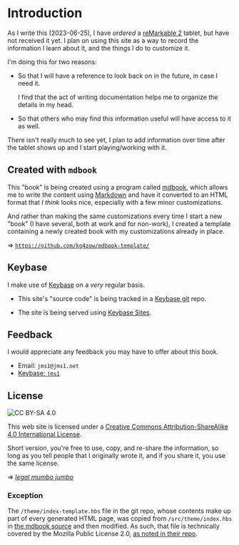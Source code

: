 # Introduction

As I write this (2023-06-25), I have *ordered* a [reMarkable 2](https://remarkable.com/) tablet, but have not received it yet. I plan on using this site as a way to record the information I learn about it, and the things I do to customize it.

I'm doing this for two reasons:

* So that I will have a reference to look back on in the future, in case I need it.

    I find that the act of writing documentation helps me to organize the details in my head.

* So that others who may find this information useful will have access to it as well.

There isn't really much to see yet, I plan to add information over time after the tablet shows up and I start playing/working with it.




## Created with `mdbook`

This "book" is being created using a program called [mdbook](https://rust-lang.github.io/mdBook/), which allows me to write the content using [Markdown](https://en.wikipedia.org/wiki/Markdown) and have it converted to an HTML format that *I think* looks nice, especially with a few minor customizations.

And rather than making the same customizations every time I start a new "book" (I have several, both at work and for non-work), I created a template containing a newly created book with my customizations already in place.

&#x21D2; [`https://github.com/kg4zow/mdbook-template/`](https://github.com/kg4zow/mdbook-template/)

## Keybase

I make use of [Keybase](https://keybase.io/) on a *very* regular basis.

* This site's "source code" is being tracked in a [Keybase git](https://book.keybase.io/git) repo.

* The site is being served using [Keybase Sites](https://book.keybase.io/sites).

## Feedback

I would appreciate any feedback you may have to offer about this book.

* Email: `jms1@jms1.net`
* [Keybase: `jms1`](https://keybase.io/jms1/)

## License

![CC BY-SA 4.0](https://i.creativecommons.org/l/by-sa/4.0/88x31.png)

This web site is licensed under a [Creative Commons Attribution-ShareAlike 4.0 International License](href="http://creativecommons.org/licenses/by-sa/4.0/").

Short version, you're free to use, copy, and re-share the information, so long as you tell people that I originally wrote it, and if you share it, you use the same license.

&#x21D2; *[legal mumbo jumbo](https://creativecommons.org/licenses/by/4.0/legalcode)*

### Exception

The `/theme/index-template.hbs` file in the git repo, whose contents make up part of every generated HTML page, was copied from `/src/theme/index.hbs` in [the mdbook source](https://github.com/rust-lang/mdBook/blob/master/src/theme/index.hbs) and then modified. As such, that file is technically covered by the Mozilla Public License 2.0, [as noted in their repo](https://github.com/rust-lang/mdBook/blob/master/LICENSE).
